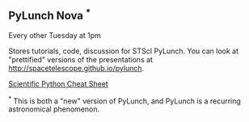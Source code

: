 PyLunch Nova <sup>*</sup>
-------------------------

Every other Tuesday at 1pm 

Stores tutorials, code, discussion for STScI PyLunch.  You can look at "prettified" versions of the presentations at http://spacetelescope.github.io/pylunch.

[Scientific Python Cheat Sheet](https://ipgp.github.io/scientific_python_cheat_sheet/)

<sup>*</sup> This is both a "new" version of PyLunch, and PyLunch is a recurring astronomical phenomenon.
